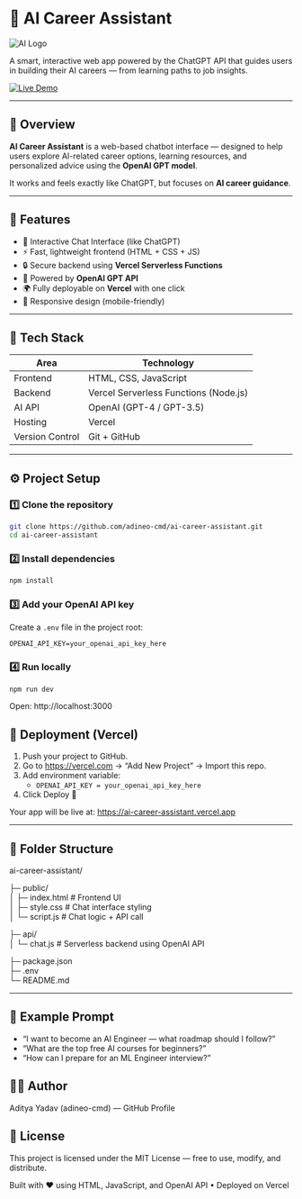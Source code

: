 # 🤖 AI Career Assistant

![AI Logo](https://img.icons8.com/?size=100&id=21888&format=png)

A smart, interactive web app powered by the ChatGPT API that guides users in building their AI careers — from learning paths to job insights.

[![Live Demo](https://img.shields.io/badge/Live%20Demo-Vercel-black?style=for-the-badge&logo=vercel)](https://ai-career-assistant.vercel.app)

---

## 🌟 Overview

**AI Career Assistant** is a web-based chatbot interface — designed to help users explore AI-related career options, learning resources, and personalized advice using the **OpenAI GPT model**.

It works and feels exactly like ChatGPT, but focuses on **AI career guidance**.

---

## 🧩 Features

- 💬 Interactive Chat Interface (like ChatGPT)
- ⚡ Fast, lightweight frontend (HTML + CSS + JS)
- 🔒 Secure backend using **Vercel Serverless Functions**
- 🔑 Powered by **OpenAI GPT API**
- 🌍 Fully deployable on **Vercel** with one click
- 📱 Responsive design (mobile-friendly)

---

## 🧰 Tech Stack

| Area | Technology |
|------|-------------|
| Frontend | HTML, CSS, JavaScript |
| Backend | Vercel Serverless Functions (Node.js) |
| AI API | OpenAI (GPT-4 / GPT-3.5) |
| Hosting | Vercel |
| Version Control | Git + GitHub |

---

## ⚙️ Project Setup

### 1️⃣ Clone the repository

```bash
git clone https://github.com/adineo-cmd/ai-career-assistant.git
cd ai-career-assistant
```

### 2️⃣ Install dependencies

```bash
npm install
```

### 3️⃣ Add your OpenAI API key

Create a `.env` file in the project root:

```
OPENAI_API_KEY=your_openai_api_key_here
```

### 4️⃣ Run locally

```bash
npm run dev
```

Open: http://localhost:3000

## 🚀 Deployment (Vercel)

1. Push your project to GitHub.
2. Go to https://vercel.com → “Add New Project” → Import this repo.
3. Add environment variable:
   - `OPENAI_API_KEY = your_openai_api_key_here`
4. Click Deploy 🎉

Your app will be live at:
https://ai-career-assistant.vercel.app

---

## 📁 Folder Structure

ai-career-assistant/

├─ public/  
│  ├─ index.html        # Frontend UI  
│  ├─ style.css         # Chat interface styling  
│  └─ script.js         # Chat logic + API call  

├─ api/  
│  └─ chat.js           # Serverless backend using OpenAI API  

├─ package.json  
├─ .env  
└─ README.md

---

## 🧠 Example Prompt

- “I want to become an AI Engineer — what roadmap should I follow?”
- “What are the top free AI courses for beginners?”
- “How can I prepare for an ML Engineer interview?”

## 🧑‍💻 Author

Aditya Yadav (adineo-cmd) — GitHub Profile

## 🪪 License

This project is licensed under the MIT License — free to use, modify, and distribute.

Built with ❤️ using HTML, JavaScript, and OpenAI API • Deployed on Vercel
